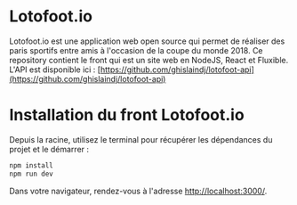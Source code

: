 # Lotofoot.io

Lotofoot.io est une application web open source qui permet de réaliser des paris sportifs entre amis à l'occasion de la coupe du monde 2018.
Ce repository contient le front qui est un site web en NodeJS, React et Fluxible. 
L'API est disponible ici : [https://github.com/ghislaindj/lotofoot-api](https://github.com/ghislaindj/lotofoot-api)

# Installation du front Lotofoot.io

Depuis la racine, utilisez le terminal pour récupérer les dépendances du projet et le démarrer :


```bash
npm install
npm run dev
```

Dans votre navigateur, rendez-vous à l'adresse [http://localhost:3000/](http://localhost:3000/).